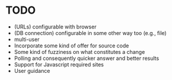 TODO
====

* (URLs) configurable with browser
* (DB connection) configurable in some other way too (e.g., file)
* multi-user
* Incorporate some kind of offer for source code
* Some kind of fuzziness on what constitutes a change
* Polling and consequently quicker answer and better results
* Support for Javascript required sites
* User guidance
